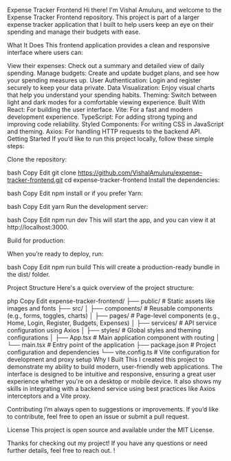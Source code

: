 Expense Tracker Frontend
Hi there! I'm Vishal Amuluru, and welcome to the Expense Tracker Frontend repository. This project is part of a larger expense tracker application that I built to help users keep an eye on their spending and manage their budgets with ease.

What It Does
This frontend application provides a clean and responsive interface where users can:

View their expenses: Check out a summary and detailed view of daily spending.
Manage budgets: Create and update budget plans, and see how your spending measures up.
User Authentication: Login and register securely to keep your data private.
Data Visualization: Enjoy visual charts that help you understand your spending habits.
Theming: Switch between light and dark modes for a comfortable viewing experience.
Built With
React: For building the user interface.
Vite: For a fast and modern development experience.
TypeScript: For adding strong typing and improving code reliability.
Styled Components: For writing CSS in JavaScript and theming.
Axios: For handling HTTP requests to the backend API.
Getting Started
If you’d like to run this project locally, follow these simple steps:

Clone the repository:

bash
Copy
Edit
git clone https://github.com/VishalAmuluru/expense-tracker-frontend.git
cd expense-tracker-frontend
Install the dependencies:

bash
Copy
Edit
npm install
or if you prefer Yarn:

bash
Copy
Edit
yarn
Run the development server:

bash
Copy
Edit
npm run dev
This will start the app, and you can view it at http://localhost:3000.

Build for production:

When you’re ready to deploy, run:

bash
Copy
Edit
npm run build
This will create a production-ready bundle in the dist/ folder.

Project Structure
Here's a quick overview of the project structure:

php
Copy
Edit
expense-tracker-frontend/
├── public/                 # Static assets like images and fonts
├── src/
│   ├── components/         # Reusable components (e.g., forms, toggles, charts)
│   ├── pages/              # Page-level components (e.g., Home, Login, Register, Budgets, Expenses)
│   ├── services/           # API service configuration using Axios
│   ├── styles/             # Global styles and theming configurations
│   ├── App.tsx             # Main application component with routing
│   └── main.tsx            # Entry point of the application
├── package.json            # Project configuration and dependencies
└── vite.config.ts          # Vite configuration for development and proxy setup
Why I Built This
I created this project to demonstrate my ability to build modern, user-friendly web applications. The interface is designed to be intuitive and responsive, ensuring a great user experience whether you're on a desktop or mobile device. It also shows my skills in integrating with a backend service using best practices like Axios interceptors and a Vite proxy.

Contributing
I’m always open to suggestions or improvements. If you’d like to contribute, feel free to open an issue or submit a pull request.

License
This project is open source and available under the MIT License.

Thanks for checking out my project! If you have any questions or need further details, feel free to reach out.
!
